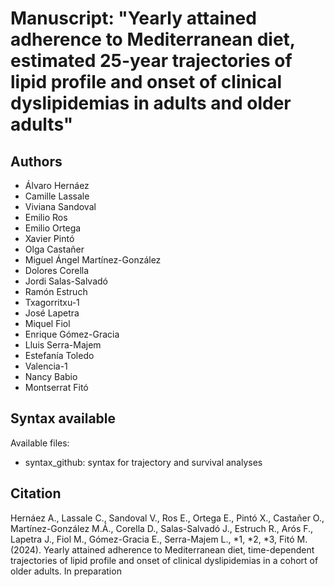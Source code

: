 # Manuscript: "Yearly attained adherence to Mediterranean diet, estimated 25-year trajectories of lipid profile and onset of clinical dyslipidemias in adults and older adults"
## Authors
- Álvaro Hernáez
- Camille Lassale
- Viviana Sandoval
- Emilio Ros
- Emilio Ortega
- Xavier Pintó
- Olga Castañer
- Miguel Ángel Martínez-González
- Dolores Corella
- Jordi Salas-Salvadó
- Ramón Estruch
- Txagorritxu-1
- José Lapetra
- Miquel Fiol
- Enrique Gómez-Gracia
- Lluis Serra-Majem
- Estefanía Toledo
- Valencia-1
- Nancy Babio
- Montserrat Fitó


## Syntax available
Available files: 
- syntax_github: syntax for trajectory and survival analyses


## Citation
Hernáez A., Lassale C., Sandoval V., Ros E., Ortega E., Pintó X., Castañer O., Martínez-González M.Á., Corella D., Salas-Salvadó J., Estruch R., Arós F., Lapetra J., Fiol M., Gómez-Gracia E., Serra-Majem L., *1, *2, *3, Fitó M. (2024). Yearly attained adherence to Mediterranean diet, time-dependent trajectories of lipid profile and onset of clinical dyslipidemias in a cohort of older adults. In preparation
